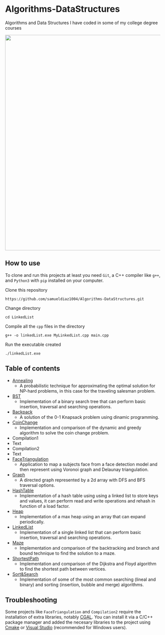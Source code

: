 # Algorithms-DataStructures
Algorithms and Data Structures I have coded in some of my college degree courses

<p align="center">
<img src="https://user-images.githubusercontent.com/71342016/184548120-e11c03ae-8122-41dc-9eac-cdacb2105569.png" width="700px" />
</p>

## How to use

To clone and run this projects at least you need `Git`, a C++ compiler like `g++`, and `Python3` with `pip` installed on your computer.

Clone this repository
```
https://github.com/samueldiaz1004/Algorithms-DataStructures.git
```
Change directory
```
cd LinkedList
```
Compile all the `cpp` files in the directory
```
g++ -o linkedList.exe MyLinkedList.cpp main.cpp 
```
Run the executable created
```
./linkedList.exe
```

## Table of contents

* [Annealing](https://www.geeksforgeeks.org/simulated-annealing/)
  * A probabilistic technique for approximating the optimal solution for NP-hard problems, in this case for the traveling salesman problem.
* [BST](https://www.geeksforgeeks.org/binary-search-tree-data-structure/)
  * Implementation of a binary search tree that can perform basic insertion, traversal and searching operations.
* [Backpack](https://www.geeksforgeeks.org/0-1-knapsack-problem-dp-10/)
  * A solution of the 0-1 Knapsack problem using dinamic programming.
* [CoinChange](https://www.geeksforgeeks.org/understanding-the-coin-change-problem-with-dynamic-programming/)
  * Implementation and comparison of the dynamic and greedy algorithm to solve the coin change problem.
* Compilation1
 * Text
* Compilation2
 * Text
* [FaceTriangulation](https://blog.devgenius.io/voronoi-graph-and-delaunay-triangulation-visually-explained-1df842640c55)
  * Application to map a subjects face from a face detection model and then represent using Voronoi graph and Delaunay triangulation.
* [Graph](https://www.geeksforgeeks.org/graph-and-its-representations/)
  * A directed graph represented by a 2d array with DFS and BFS traversal options.
* [HashTable](https://en.wikipedia.org/wiki/Hash_table)
  * Implementation of a hash table using using a linked list to store keys and values, it can perform read and write operations and rehash in function of a load factor.
* [Heap](https://www.geeksforgeeks.org/heap-data-structure/)
  * Implementation of a max heap using an array that can expand periodically.
* [LinkedList](https://www.tutorialspoint.com/data_structures_algorithms/linked_lists_algorithm.htm)
  * Implementation of a single linked list that can perform basic insertion, traversal and searching operations.
* [Maze](https://www.geeksforgeeks.org/difference-between-backtracking-and-branch-n-bound-technique/)
  * Implementation and comparison of the backtracking and branch and bound technique to find the solution to a maze.
* [ShortestPath](https://www.baeldung.com/cs/dijkstra-vs-floyd-warshall)
  * Implementation and comparison of the Dijkstra and Floyd algorithm to find the shortest path between vertices.
* [Sort&Search](https://msatechnosoft.in/blog/searching-sorting-data-structure-algorithms/)
  * Implementation of some of the most common searching (lineal and binary) and sorting (insertion, bubble and merge) algorithms.
  
## Troubleshooting
Some projects like `FaceTriangulation` and `Compilation2` require the installation of extra libraries, notably [CGAL](https://www.cgal.org/). You can install it via a C/C++ package manager and added the necesary libraries to the project using [Cmake](https://cmake.org/) or [Visual Studio](https://www.youtube.com/watch?v=FeBzSYiWkEU)  (recommended for Windows users).
